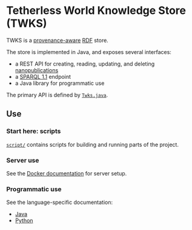 # Tetherless World Knowledge Store (TWKS)

TWKS is a [provenance-aware](https://www.w3.org/TR/prov-o/) [RDF](https://www.w3.org/RDF/) store.

The store is implemented in Java, and exposes several interfaces:
* a REST API for creating, reading, updating, and deleting [nanopublications](http://nanopub.org)
* a [SPARQL 1.1](https://www.w3.org/TR/sparql11-protocol/) endpoint
* a Java library for programmatic use

The primary API is defined by [`Twks.java`](java/core/src/main/java/edu/rpi/tw/twks/core/Twks.java).

## Use

### Start here: scripts

[`script/`](script/README.md) contains scripts for building and running parts of the project.

### Server use

See the [Docker documentation](docker/README.md) for server setup.

### Programmatic use

See the language-specific documentation:
* [Java](java/README.md)
* [Python](py/README.md)
